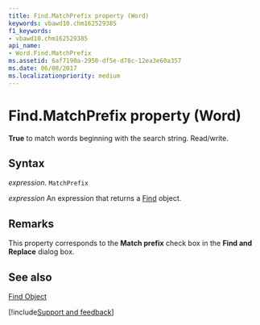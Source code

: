 ```yaml
---
title: Find.MatchPrefix property (Word)
keywords: vbawd10.chm162529385
f1_keywords:
- vbawd10.chm162529385
api_name:
- Word.Find.MatchPrefix
ms.assetid: 6af7190a-2950-df5e-d78c-12ea3e60a357
ms.date: 06/08/2017
ms.localizationpriority: medium
---
```



# Find.MatchPrefix property (Word)

 **True** to match words beginning with the search string. Read/write.


## Syntax

_expression_. `MatchPrefix`

 _expression_ An expression that returns a [Find](./Word.Find.md) object.


## Remarks

This property corresponds to the **Match prefix** check box in the **Find and Replace** dialog box.


## See also


[Find Object](Word.Find.md)

[!include[Support and feedback](~/includes/feedback-boilerplate.md)]